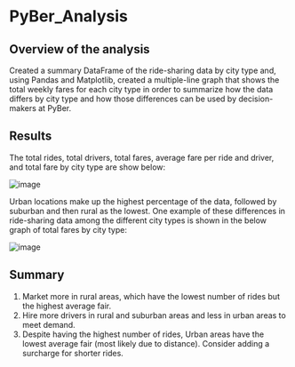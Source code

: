 # PyBer_Analysis

## Overview of the analysis
Created a summary DataFrame of the ride-sharing data by city type and, using Pandas and Matplotlib, created a multiple-line graph that shows the total weekly fares for each city type in order to summarize how the data differs by city type and how those differences can be used by decision-makers at PyBer.

## Results

The total rides, total drivers, total fares, average fare per ride and driver, and total fare by city type are show below:

![image](https://user-images.githubusercontent.com/5934390/124008111-1383bb00-d9aa-11eb-91a3-fff8cc086367.png)

Urban locations make up the highest percentage of the data, followed by suburban and then rural as the lowest. One example of these differences in ride-sharing data among the different city types is shown in the below graph of total fares by city type:

![image](https://user-images.githubusercontent.com/5934390/124008388-5e053780-d9aa-11eb-911c-a83a7887247d.png)

## Summary
1. Market more in rural areas, which have the lowest number of rides but the highest average fair.
2. Hire more drivers in rural and suburban areas and less in urban areas to meet demand.
3. Despite having the highest number of rides, Urban areas have the lowest average fair (most likely due to distance). Consider adding a surcharge for shorter rides.
